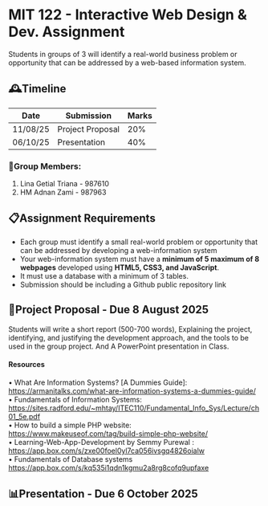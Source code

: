 # MIT 122 - Interactive Web Design & Dev. Assignment

Students in groups of 3 will identify a real-world business problem or opportunity that can be addressed by a web-based information system.

## 🕰️Timeline 
|Date|Submission|Marks|
|----|----------|-----|
|11/08/25|Project Proposal|20%|
|06/10/25|Presentation|40%|

### 🥇Group Members:
1. Lina Getial Triana - 987610
2. HM Adnan Zami - 987963


## 📋Assignment Requirements 
* Each group must identify a small real-world problem or opportunity that can be addressed by developing a web-information system
* Your web-information system must have a **minimum of 5 maximum of 8 webpages** developed using **HTML5, CSS3, and JavaScript**. 
* It must use a database with a minimum of 3 tables.
* Submission should be including a Github public repository link

## 🔰Project Proposal - Due 8 August 2025
Students will write a short report (500-700 words), Explaining the project, identifying, and justifying the development approach, and the tools to be used in the group project. And A PowerPoint presentation in Class.

#### Resources
•	What Are Information Systems? [A Dummies Guide]:  https://armanitalks.com/what-are-information-systems-a-dummies-guide/  
•	Fundamentals of Information Systems: https://sites.radford.edu/~mhtay/ITEC110/Fundamental_Info_Sys/Lecture/ch01_5e.pdf  
•	How to build a simple PHP website: https://www.makeuseof.com/tag/build-simple-php-website/  
•	Learning-Web-App-Development by Semmy Purewal : https://app.box.com/s/zxe00foel0yl7ca056ivsgq4826oialw  
•	Fundamentals of Database systems https://app.box.com/s/kq535i1qdn1kgmu2a8rg8cofq9upfaxe

## 📊Presentation - Due 6 October 2025

